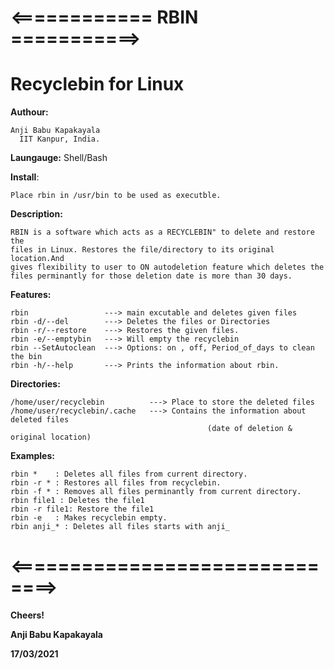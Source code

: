 #    <============ RBIN ===========>
#        Recyclebin for Linux

 **Authour:**
 
    Anji Babu Kapakayala
	  IIT Kanpur, India.

**Laungauge:** Shell/Bash

**Install**:    

    Place rbin in /usr/bin to be used as executble.

 **Description:** 
	
    RBIN is a software which acts as a RECYCLEBIN" to delete and restore the 
    files in Linux. Restores the file/directory to its original location.And
    gives flexibility to user to ON autodeletion feature which deletes the 
    files perminantly for those deletion date is more than 30 days.  

 **Features:**
    
    rbin                 ---> main excutable and deletes given files
    rbin -d/--del        ---> Deletes the files or Directories
    rbin -r/--restore    ---> Restores the given files.
    rbin -e/--emptybin   ---> Will empty the recyclebin
    rbin --SetAutoclean  ---> Options: on , off, Period_of_days to clean the bin
    rbin -h/--help       ---> Prints the information about rbin.
    

 **Directories:**
       
    /home/user/recyclebin          ---> Place to store the deleted files
    /home/user/recyclebin/.cache   ---> Contains the information about deleted files 
	                                    		(date of deletion & original location)
 **Examples:**
 
    rbin *    : Deletes all files from current directory.
    rbin -r * : Restores all files from recyclebin.
    rbin -f * : Removes all files perminantly from current directory.
    rbin file1 : Deletes the file1
    rbin -r file1: Restore the file1
    rbin -e   : Makes recyclebin empty.
    rbin anji_* : Deletes all files starts with anji_
    
# <==============================>
**Cheers!**

**Anji Babu Kapakayala**

**17/03/2021**
